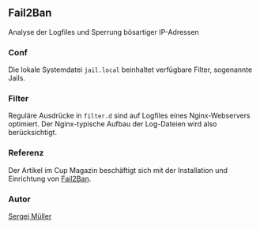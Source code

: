 ## Fail2Ban ##
Analyse der Logfiles und Sperrung bösartiger IP-Adressen


### Conf
Die lokale Systemdatei ```jail.local``` beinhaltet verfügbare Filter, sogenannte Jails.


### Filter
Reguläre Ausdrücke in ```filter.d``` sind auf Logfiles eines Nginx-Webservers optimiert. Der Nginx-typische Aufbau der Log-Dateien wird also berücksichtigt.


### Referenz
Der Artikel im Cup Magazin beschäftigt sich mit der Installation und Einrichtung von [Fail2Ban](http://cup.wpcoder.de/fail2ban-ip-firewall/).


### Autor
[Sergej Müller](http://wpcoder.de)